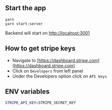 ## Start the app
```
yarn
yarn start:server
```
Backend will start on [http://locahost:3001](http://locahost:3001)
## How to get stripe keys
- Navigate to [https://dashboard.stripe.com](https://dashboard.stripe.com)
- Click on `Developers` from left panel
- Under the Developers option click on `API keys`

## ENV variables
```sh
STRIPE_API_KEY=STRIPE_SECRET_KEY
```

